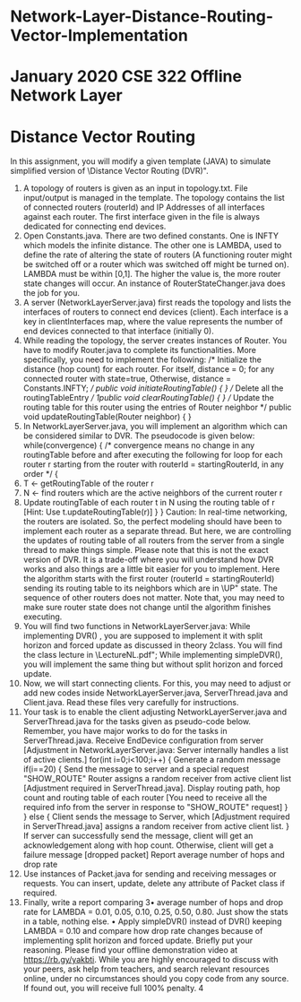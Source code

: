 # Network-Layer-Distance-Routing-Vector-Implementation


# January 2020 CSE 322 Offline Network Layer <br>
# Distance Vector Routing <br>
In this assignment, you will modify a given template (JAVA) to simulate simplified version of
\Distance Vector Routing (DVR)".
1. A topology of routers is given as an input in topology.txt. File input/output is managed
in the template. The topology contains the list of connected routers (routerId) and IP
Addresses of all interfaces against each router. The first interface given in the file is always
dedicated for connecting end devices.
2. Open Constants.java. There are two defined constants. One is INFTY which models the
infinite distance. The other one is LAMBDA, used to define the rate of altering the state of
routers (A functioning router might be switched off or a router which was switched off might
be turned on). LAMBDA must be within [0,1]. The higher the value is, the more router state
changes will occur. An instance of RouterStateChanger.java does the job for you.
3. A server (NetworkLayerServer.java) first reads the topology and lists the interfaces of
routers to connect end devices (client). Each interface is a key in clientInterfaces map,
where the value represents the number of end devices connected to that interface (initially
0).
4. While reading the topology, the server creates instances of Router. You have to modify
Router.java to complete its functionalities. More specifically, you need to implement the
following:
/*
Initialize the distance (hop count) for each router.
For itself, distance = 0; for any connected router with state=true,
Otherwise, distance = Constants.INFTY;
*/
public void initiateRoutingTable() {
}
/*
Delete all the routingTableEntry
*/
1public void clearRoutingTable() {
}
/*
Update the routing table for this router using the entries of Router
neighbor
*/
public void updateRoutingTable(Router neighbor) {
}
5. In NetworkLayerServer.java, you will implement an algorithm which can be considered
similar to DVR. The pseudocode is given below:
while(convergence) {
/* convergence means no change in any routingTable before and after
executing the following for loop
for each router r
starting from the router with routerId = startingRouterId, in any
order */
{
1. T <- getRoutingTable of the router r
2. N <- find routers which are the active neighbors of the current
router r
3. Update routingTable of each router t in N using the
routing table of r [Hint: Use t.updateRoutingTable(r)]
}
}
Caution: In real-time networking, the routers are isolated. So, the perfect modeling should
have been to implement each router as a separate thread. But here, we are controlling the
updates of routing table of all routers from the server from a single thread to make things
simple. Please note that this is not the exact version of DVR. It is a trade-off where you
will understand how DVR works and also things are a little bit easier for you to implement.
Here the algorithm starts with the first router (routerId = startingRouterId) sending its
routing table to its neighbors which are in \UP" state. The sequence of other routers does
not matter. Note that, you may need to make sure router state does not change until the
algorithm finishes executing.
6. You will find two functions in NetworkLayerServer.java: While implementing DVR() , you
are supposed to implement it with split horizon and forced update as discussed in theory
2class. You will find the class lecture in \LectureNL.pdf"; While implementing simpleDVR(),
you will implement the same thing but without split horizon and forced update.
7. Now, we will start connecting clients. For this, you may need to adjust or add new codes
inside NetworkLayerServer.java, ServerThread.java and Client.java. Read these files
very carefully for instructions.
8. Your task is to enable the client adjusting NetworkLayerServer.java and ServerThread.java
for the tasks given as pseudo-code below. Remember, you have major works to do for the
tasks in ServerThread.java.
Receive EndDevice configuration from server
[Adjustment in NetworkLayerServer.java: Server internally handles a list
of active clients.]
for(int i=0;i<100;i++) {
Generate a random message
if(i==20) {
Send the message to server and a special request "SHOW_ROUTE"
Router assigns a random receiver from active client list
[Adjustment required in ServerThread.java].
Display routing path, hop count and routing table of each router
[You need to receive all the required info from the server in response
to "SHOW_ROUTE" request]
}
}
else {
Client sends the message to Server, which [Adjustment required in
ServerThread.java] assigns a random receiver from active client list.
}
If server can successfully send the message, client will get an
acknowledgement along with hop count. Otherwise, client will get a failure
message [dropped packet]
Report average number of hops and drop rate
9. Use instances of Packet.java for sending and receiving messages or requests. You can insert,
update, delete any attribute of Packet class if required.
10. Finally, write a report comparing
3• average number of hops and drop rate for LAMBDA = 0.01, 0.05, 0.10, 0.25, 0.50, 0.80.
Just show the stats in a table, nothing else.
• Apply simpleDVR() instead of DVR() keeping LAMBDA = 0.10 and compare how drop
rate changes because of implementing split horizon and forced update. Briefly put your
reasoning.
Please find your offline demonstration video at https://rb.gy/yakbti. While you are highly
encouraged to discuss with your peers, ask help from teachers, and search relevant resources online,
under no circumstances should you copy code from any source. If found out, you will receive full
100% penalty.
4
